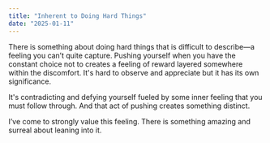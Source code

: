 ```yaml
---
title: "Inherent to Doing Hard Things"
date: "2025-01-11"
---
```


There is something about doing hard things that is difficult to describe<span class="em-dash">—</span>a feeling you can’t quite capture. Pushing yourself when you have the constant choice not to creates a feeling of reward layered somewhere within the discomfort. It's hard to observe and appreciate but it has its own significance.

It's contradicting and defying yourself fueled by some inner feeling that you must follow through. And that act of pushing creates something distinct.


I’ve come to strongly value this feeling. There is something amazing and surreal about leaning into it.